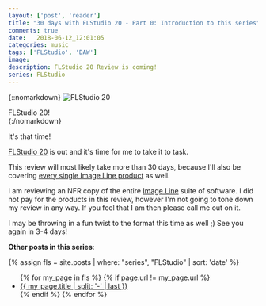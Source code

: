 ```yaml
---
layout: ['post', 'reader']
title: "30 days with FLStudio 20 - Part 0: Introduction to this series"
comments: true
date:   2018-06-12_12:01:05 
categories: music
tags: ['FLStudio', 'DAW']
image:
description: FLStudio 20 Review is coming!
series: FLStudio
---
```


{::nomarkdown}
    <img src="/assets/FLStudio/FLSplash.png" alt="FLStudio 20">
<div class="image-caption">FLStudio 20!</div>
{:/nomarkdown}

It's that time!

[FLStudio 20](https://www.image-line.com/flstudio/?) is out and it's time for me to take it to task.

This review will most likely take more than 30 days, because I'll also be covering [every single Image Line product](https://www.image-line.com/plugins/category/all/) as well.

I am reviewing an NFR copy of the entire [Image Line](https://www.image-line.com) suite of software. I did not pay for the products in this review, however I'm not going to tone down my review in any way. If you feel that I am then please call me out on it.

I may be throwing in a fun twist to the format this time as well ;) See you again in 3-4 days!


**Other posts in this series**:

{% assign fls = site.posts | where: "series", "FLStudio" | sort: 'date' %}
<ul>
{% for my_page in fls %} 
    {% if page.url != my_page.url  %}
        <li><a class="page-link" href="{{ my_page.url | prepend: site.baseurl }}">{{ my_page.title | split: '-' | last }}</a></li>
    {% endif %}
{% endfor %}
</ul>

